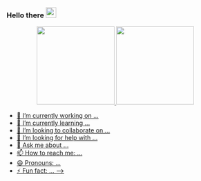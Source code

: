 ### Hello there <img src="https://github.com/TheDudeThatCode/TheDudeThatCode/blob/master/Assets/Hi.gif" width="24" />
<div align="center">
  <a href="https://github.com/lucasdosualdo">
  <img height="180em" src="https://github-readme-stats.vercel.app/api?username=lucasdosualdo&show_icons=true&theme=dracula&include_all_commits=true&count_private=true"/>
  <img height="180em" src="https://github-readme-stats.vercel.app/api/top-langs/?username=lucasdosualdo&layout=compact&langs_count=7&theme=dracula"/>
</div>

- 🔭 I’m currently working on ...
- 🌱 I’m currently learning ...
- 👯 I’m looking to collaborate on ...
- 🤔 I’m looking for help with ...
- 💬 Ask me about ...
- 📫 How to reach me: ...
- 😄 Pronouns: ...
- ⚡ Fun fact: ...
-->

